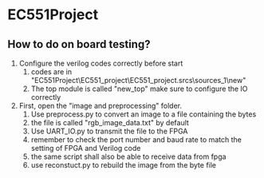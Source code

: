 # EC551Project


## How to do on board testing?

1. Configure the verilog codes correctly before start
   1. codes are in "EC551Project\EC551_project\EC551_project.srcs\sources_1\new"
   2. The top module is called "new_top" make sure to configure the IO correctly
2. First, open the "image and preprocessing" folder.
   1. Use preprocess.py to convert an image to a file containing the bytes
   2. the file is called "rgb_image_data.txt" by default
   3. Use UART_IO.py to transmit the file to the FPGA
   4. remember to check the port number and baud rate to match the setting of FPGA and Verilog code
   5. the same script shall also be able to receive data from fpga
   6. use reconstuct.py to rebuild the image from the byte file